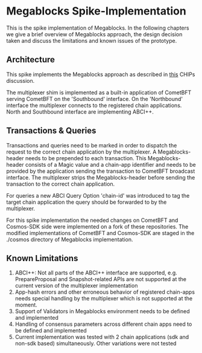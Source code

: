 # Megablocks Spike-Implementation

This is the spike implementation of Megablocks. In the following chapters we give a brief overview
of Megablocks approach, the design decision taken and discuss the limitations and known issues of the prototype.

## Architecture
This spike implements the Megablocks approach as described in [this](https://forum.cosmos.network/t/chips-discussion-phase-atomic-ibc-megablocks/11767) CHIPs discussion.

The multiplexer shim is implemented as a built-in application of CometBFT serving CometBFT on the 'Southbound' interface. On the 'Northbound' interface the multiplexer connects to the registered chain applications.
North and Southbound interface are implementing ABCI++.

## Transactions & Queries

Transactions and queries need to be marked in order to dispatch the request to the correct chain application by the multiplexer. A Megablocks-header needs to be prepended to each transaction. This Megablocks-header consists of a Magic value and a chain-app identifier and needs to be provided by the application sending the transaction to CometBFT broadcast interface. The multiplexer strips the Megablocks-header before sending the transaction to the correct chain application.

For queries a new ABCI Query Option 'chain-id' was introduced to tag the target chain application the query should be forwarded to by the multiplexer.

For this spike implementation the needed changes on CometBFT and Cosmos-SDK side were implemented on a fork of these repositories. The modified implementations of CometBFT and Cosmos-SDK are staged in the ./cosmos directory of Megablocks implementation.

## Known Limitations

1) ABCI++: Not all parts of the ABCI++ interface are supported, e.g. PrepareProposal and Snapshot-related APIs are not supported at the current version of the multiplexer implementation
2) App-hash errors and other erroneous behavior of registered chain-apps needs special handling by the multiplexer which is not supported at the moment.
3) Support of Validators in Megablocks environment needs to be defined and implemented
4) Handling of consensus parameters across different chain apps need to be defined and implemented
5) Current implementation was tested with 2 chain applications (sdk and non-sdk based) simultaneously. Other variations were not tested